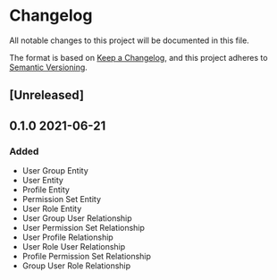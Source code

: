# Changelog

All notable changes to this project will be documented in this file.

The format is based on [Keep a Changelog](https://keepachangelog.com/en/1.0.0/),
and this project adheres to
[Semantic Versioning](https://semver.org/spec/v2.0.0.html).

## [Unreleased]

## 0.1.0 2021-06-21

### Added

- User Group Entity
- User Entity
- Profile Entity
- Permission Set Entity
- User Role Entity
- User Group User Relationship
- User Permission Set Relationship
- User Profile Relationship
- User Role User Relationship
- Profile Permission Set Relationship
- Group User Role Relationship
